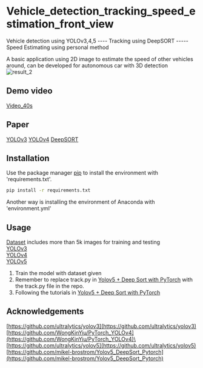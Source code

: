 # Vehicle_detection_tracking_speed_estimation_front_view
Vehicle detection using YOLOv3,4,5 ---- Tracking using DeepSORT -----Speed Estimating using personal method 

A basic application using 2D image to estimate the speed of other vehicles around, can be developed for autonomous car with 3D detection \
![result_2](https://user-images.githubusercontent.com/59309335/123516449-530a8880-d6c6-11eb-8eb8-a853b1b6fc6a.png)

## Demo video
[Video_40s](https://www.youtube.com/watch?v=CZPUt3wOUQM)

## Paper
[YOLOv3](https://arxiv.org/pdf/1804.02767v1.pdf)
[YOLOv4](https://arxiv.org/pdf/2004.10934v1.pdf)
[DeepSORT](https://arxiv.org/pdf/1703.07402v1.pdf)
## Installation

Use the package manager [pip](https://pip.pypa.io/en/stable/) to install the environment with 'requirements.txt'.

```bash
pip install -r requirements.txt
```
Another way is installing the environment of Anaconda with 'environment.yml'

## Usage
[Dataset](https://drive.google.com/file/d/1RLM-2oQtMRDzjNpKPFuknalF91G8Iut2/view?usp=sharing) includes more than 5k images for training and testing \
[YOLOv3](https://github.com/ultralytics/yolov3) \
[YOLOv4](https://github.com/WongKinYiu/PyTorch_YOLOv4)\
[YOLOv5](https://github.com/ultralytics/yolov5) 

1. Train the model with dataset given
2. Remember to replace track.py in [Yolov5 + Deep Sort with PyTorch](https://github.com/mikel-brostrom/Yolov5_DeepSort_Pytorch) with the track.py file in the repo.
3. Following the tutorials in [Yolov5 + Deep Sort with PyTorch](https://github.com/mikel-brostrom/Yolov5_DeepSort_Pytorch)

## Acknowledgements
[https://github.com/ultralytics/yolov3](https://github.com/ultralytics/yolov3) \
[https://github.com/WongKinYiu/PyTorch_YOLOv4](https://github.com/WongKinYiu/PyTorch_YOLOv4)\
[https://github.com/ultralytics/yolov5](https://github.com/ultralytics/yolov5) \
[https://github.com/mikel-brostrom/Yolov5_DeepSort_Pytorch](https://github.com/mikel-brostrom/Yolov5_DeepSort_Pytorch)


